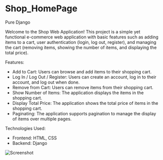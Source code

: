 # Shop_HomePage
Pure Django


Welcome to the Shop Web Application! This project is a simple yet functional e-commerce web application with basic features such as adding items to a cart, user authentication (login, log out, register), and managing the cart (removing items, showing the number of items, and displaying the total price).

Features:
- Add to Cart: Users can browse and add items to their shopping cart.
- Log In / Log Out / Register: Users can create an account, log in to their account, and log out when done.
- Remove from Cart: Users can remove items from their shopping cart.
- Show Number of Items: The application displays the items in the shopping cart.
- Display Total Price: The application shows the total price of items in the shopping cart.
- Paginating: The application supports pagination to manage the display of items over multiple pages.

Technologies Used:
- Frontend: HTML, CSS
- Backend: Django

![Screenshot](https://github.com/parnian91/Shop_HomePage/assets/100802204/dee80e1e-a7cc-473a-a8b9-581052c9d90f)



